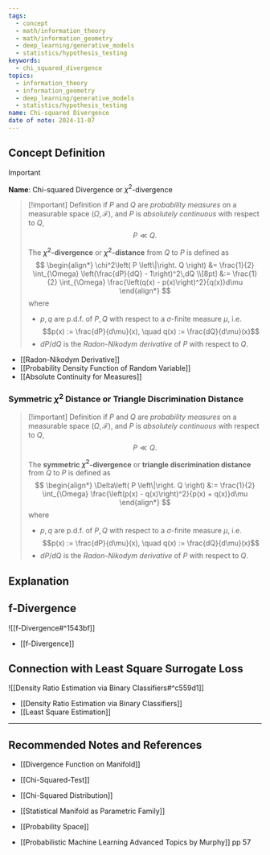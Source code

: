 ```yaml
---
tags:
  - concept
  - math/information_theory
  - math/information_geometry
  - deep_learning/generative_models
  - statistics/hypothesis_testing
keywords:
  - chi_squared_divergence
topics:
  - information_theory
  - information_geometry
  - deep_learning/generative_models
  - statistics/hypothesis_testing
name: Chi-squared Divergence
date of note: 2024-11-07
---
```


## Concept Definition

>[!important]
>**Name**: Chi-squared Divergence or $\chi^2$-divergence

>[!important] Definition
>if $P$ and $Q$ are *probability measures* on a measurable space $(\Omega, \mathscr{F})$, and $P$ is *absolutely continuous* with respect to $Q$, 
>$$P \ll Q.$$
>
>The **$\chi^2$-divergence** or **$\chi^2$-distance** from $Q$ to $P$ is defined as
>$$
>\begin{align*}
> \chi^2\left( P \left\|\right. Q \right) &= \frac{1}{2} \int_{\Omega} \left(\frac{dP}{dQ} - 1\right)^2\,dQ \\[8pt]
> &:= \frac{1}{2} \int_{\Omega} \frac{\left(q(x) - p(x)\right)^2}{q(x)}d\mu
>\end{align*}
>$$
>where 
>- $p, q$ are p.d.f. of  $P, Q$ with respect to a $\sigma$-finite measure $\mu$, i.e. $$p(x) := \frac{dP}{d\mu}(x), \quad q(x) := \frac{dQ}{d\mu}(x)$$
>- $dP / dQ$ is the *Radon-Nikodym derivative* of $P$ with respect to $Q$.

- [[Radon-Nikodym Derivative]]
- [[Probability Density Function of Random Variable]]
- [[Absolute Continuity for Measures]]

### Symmetric $\chi^2$ Distance or Triangle Discrimination Distance

>[!important] Definition
>if $P$ and $Q$ are *probability measures* on a measurable space $(\Omega, \mathscr{F})$, and $P$ is *absolutely continuous* with respect to $Q$, 
>$$P \ll Q.$$
>
>The **symmetric $\chi^2$-divergence** or **triangle discrimination distance** from $Q$ to $P$ is defined as
>$$
>\begin{align*}
> \Delta\left( P \left\|\right. Q \right) &:= \frac{1}{2} \int_{\Omega} \frac{\left(p(x) - q(x)\right)^2}{p(x) + q(x)}d\mu
>\end{align*}
>$$
>where 
>- $p, q$ are p.d.f. of  $P, Q$ with respect to a $\sigma$-finite measure $\mu$, i.e. $$p(x) := \frac{dP}{d\mu}(x), \quad q(x) := \frac{dQ}{d\mu}(x)$$
>- $dP / dQ$ is the *Radon-Nikodym derivative* of $P$ with respect to $Q$.


## Explanation


## f-Divergence

![[f-Divergence#^1543bf]]

- [[f-Divergence]]

## Connection with Least Square Surrogate Loss

![[Density Ratio Estimation via Binary Classifiers#^c559d1]]

- [[Density Ratio Estimation via Binary Classifiers]]
- [[Least Square Estimation]]



-----------
##  Recommended Notes and References


- [[Divergence Function on Manifold]]


- [[Chi-Squared-Test]]
- [[Chi-Squared Distribution]]



- [[Statistical Manifold as Parametric Family]]
- [[Probability Space]]


- [[Probabilistic Machine Learning Advanced Topics by Murphy]] pp 57
